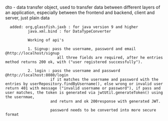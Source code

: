 dto - data transfer object,  used to transfer data between different layers of an application,
      especially between the frontend and backend, client and server, just plain data

      added: org,glassfish.jaxb : for java version 9 and higher
              java.xml.bind : for DataTypeConverter

              Working of api's 

              1. Signup: pass the username, password and email @http://localhost/signup
                           all three fields are required, after he entries method returns 200 ok, with ("user registered successfully").

              2. login : pass the username and password @http://localhost:8080/login
                        if it matches the username and password with the entries by userRepository.findByUsername(), else wrong or invalid user return 401 with message ("invalid username or password"), if pass and user matches, the token is generated via jwtUtil.generateToken() using the usernmae,
                        and return and ok 200response with generated JWT.

                        password needs to be converted into more secure format
